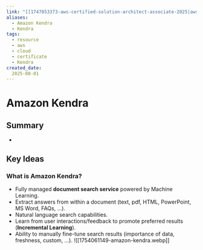 ```yaml
---
link: "[[1747853373-aws-certified-solution-architect-associate-2025|aws Certified Solution Architect Associate 2025]]"
aliases: 
  - Amazon Kendra
  - Kendra
tags:
  - resource
  - aws
  - cloud
  - certificate
  - Kendra
created_date:
  2025-08-01
---
```

# Amazon Kendra
## Summary
- 

## Key Ideas
### What is Amazon Kendra?
- Fully managed **document search service** powered by Machine Learning.
- Extract answers from within a document (text, pdf, HTML, PowerPoint, MS Word, FAQs, ...).
- Natural language search capabilities.
- Learn from user interactions/feedback to promote preferred results (**Incremental Learning**).
- Ability to manually fine-tune search results (importance of data, freshness, custom, ...).
![[1754061149-amazon-kendra.webp]]




